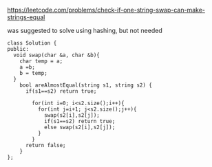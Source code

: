 https://leetcode.com/problems/check-if-one-string-swap-can-make-strings-equal

was suggested to solve using hashing, but not needed
```
class Solution {
public:
  void swap(char &a, char &b){
    char temp = a;
    a =b;
    b = temp;
  }
    bool areAlmostEqual(string s1, string s2) {
      if(s1==s2) return true;
      
        for(int i=0; i<s2.size();i++){
          for(int j=i+1; j<s2.size();j++){
            swap(s2[i],s2[j]);
            if(s1==s2) return true;
            else swap(s2[i],s2[j]);
          }
        }
      return false;
    }
};
```